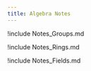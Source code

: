 ```yaml
---
title: Algebra Notes
---
```


!include Notes_Groups.md

!include Notes_Rings.md

!include Notes_Fields.md

<!-- !include Notes_Modules.md -->